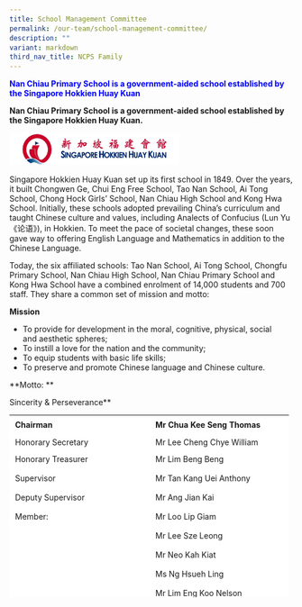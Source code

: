 ```yaml
---
title: School Management Committee
permalink: /our-team/school-management-committee/
description: ""
variant: markdown
third_nav_title: NCPS Family
---
```

<p style="color:#0000FF"><b>Nan Chiau Primary School is a government-aided school established by the Singapore Hokkien Huay Kuan </b></p>


**Nan Chiau Primary School is a government-aided school established by the Singapore Hokkien Huay Kuan.**

<img src="/images/OUR%20SCHOOL/SHHK_icon.jpg" style="width:60%">

Singapore Hokkien Huay Kuan set up its first school in 1849. Over the years, it built Chongwen Ge, Chui Eng&nbsp;Free School, Tao Nan School, Ai Tong School, Chong Hock Girls’ School, Nan Chiau High School and Kong&nbsp;Hwa School. Initially, these schools adopted prevailing China’s curriculum and taught Chinese culture and&nbsp;values, including Analects of Confucius (Lun Yu《论语》), in Hokkien. To meet the pace of societal changes,&nbsp;these soon gave way to offering English Language and Mathematics in addition to the Chinese Language.

Today, the six affiliated schools: Tao Nan School, Ai Tong School, Chongfu Primary School, Nan Chiau High&nbsp;School, Nan Chiau Primary School and Kong Hwa School have a combined enrolment of 14,000 students&nbsp;and 700 staff. They share a common set of mission and motto:

**Mission**

*   To provide for development in the moral, cognitive, physical, social and&nbsp;aesthetic spheres;
*   To instill a love for the nation and the community;
*   To equip students with basic life skills;
*   To preserve and promote Chinese language and Chinese culture.

**Motto: **

Sincerity &amp; Perseverance**

<table border="0" style="box-sizing: inherit; border-collapse: collapse; border-spacing: 0px; max-width: 100%; width: 628.85px; overflow-x: auto; height: 324px;"><tbody style="box-sizing: inherit;"><tr style="box-sizing: inherit; background: rgb(255, 255, 255); height: 24px;"><td style="box-sizing: inherit; padding: 5px 10px; width: 229px; height: 24px;"><strong style="box-sizing: inherit; font-weight: 700;">Chairman</strong></td><td style="box-sizing: inherit; padding: 5px 10px; width: 227px; height: 24px;"><strong style="box-sizing: inherit; font-weight: 700;">Mr Chua Kee Seng Thomas</strong></td></tr><tr style="box-sizing: inherit; background: rgb(255, 255, 255);"><td style="box-sizing: inherit; padding: 5px 10px; width: 229px;">Honorary Secretary</td><td style="box-sizing: inherit; padding: 5px 10px; width: 227px;">Mr Lee Cheng Chye William</td></tr><tr style="box-sizing: inherit; background: rgb(255, 255, 255); height: 24px;"><td style="box-sizing: inherit; padding: 5px 10px; width: 229px; height: 24px;">Honorary Treasurer</td><td style="box-sizing: inherit; padding: 5px 10px; width: 227px; height: 24px;">Mr Lim Beng Beng</td></tr><tr style="box-sizing: inherit; background: rgb(255, 255, 255); height: 24px;"><td style="box-sizing: inherit; padding: 5px 10px; width: 229px; height: 24px;">Supervisor</td><td style="box-sizing: inherit; padding: 5px 10px; width: 227px; height: 24px;">Mr Tan Kang Uei Anthony</td></tr><tr style="box-sizing: inherit; background: rgb(255, 255, 255); height: 24px;"><td style="box-sizing: inherit; padding: 5px 10px; width: 229px; height: 24px;">Deputy Supervisor</td><td style="box-sizing: inherit; padding: 5px 10px; width: 227px; height: 24px;">Mr Ang Jian Kai</td></tr><tr style="box-sizing: inherit; background: rgb(255, 255, 255); height: 24px;"><td style="box-sizing: inherit; padding: 5px 10px; width: 229px; height: 24px;">Member:</td><td style="box-sizing: inherit; padding: 5px 10px; width: 227px; height: 24px;">Mr Loo Lip Giam</td></tr><tr style="box-sizing: inherit; background: rgb(255, 255, 255); height: 24px;"><td style="box-sizing: inherit; padding: 5px 10px; width: 229px; height: 24px;"></td><td style="box-sizing: inherit; padding: 5px 10px; width: 227px; height: 24px;">Mr Lee Sze Leong</td></tr><tr style="box-sizing: inherit; background: rgb(255, 255, 255); height: 24px;"><td style="box-sizing: inherit; padding: 5px 10px; width: 229px; height: 24px;"></td><td style="box-sizing: inherit; padding: 5px 10px; width: 227px; height: 24px;">Mr Neo Kah Kiat</td></tr><tr style="box-sizing: inherit; background: rgb(255, 255, 255); height: 24px;"><td style="box-sizing: inherit; padding: 5px 10px; width: 229px; height: 24px;"></td><td style="box-sizing: inherit; padding: 5px 10px; width: 227px; height: 24px;">Ms Ng Hsueh Ling</td></tr><tr style="box-sizing: inherit; background: rgb(255, 255, 255); height: 24px;"><td style="box-sizing: inherit; padding: 5px 10px; width: 229px; height: 24px;"></td><td style="box-sizing: inherit; padding: 5px 10px; width: 227px; height: 24px;">Mr Lim Eng Koo Nelson</td></tr><tr style="box-sizing: inherit; background: rgb(255, 255, 255); height: 24px;"><td style="box-sizing: inherit; padding: 5px 10px; width: 229px; height: 24px;"></td><td style="box-sizing: inherit; padding: 5px 10px; width: 227px; height: 24px;">Mr Kenneth Goi</td></tr><tr style="box-sizing: inherit; background: rgb(255, 255, 255); height: 24px;"><td style="box-sizing: inherit; padding: 5px 10px; width: 229px; height: 24px;"></td><td style="box-sizing: inherit; padding: 5px 10px; width: 227px; height: 24px;">Mr Lawrence Tan</td></tr><tr style="box-sizing: inherit; background: rgb(255, 255, 255); height: 24px;"><td style="box-sizing: inherit; padding: 5px 10px; width: 229px; height: 24px;"></td><td style="box-sizing: inherit; padding: 5px 10px; width: 227px; height: 24px;">Mr Yap Kok Cheng</td></tr><tr style="box-sizing: inherit; background: rgb(255, 255, 255); height: 24px;"><td style="box-sizing: inherit; padding: 5px 10px; width: 229px; height: 24px;"></td><td style="box-sizing: inherit; padding: 5px 10px; width: 227px; height: 24px;">Ms Tan Ee Li Joyce</td></tr></tbody></table>